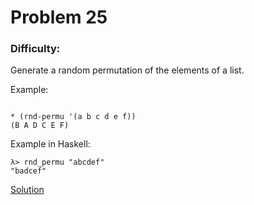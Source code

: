# Problem 25
### Difficulty: 
Generate a random permutation of the elements of a list.

Example:

```

* (rnd-permu '(a b c d e f))
(B A D C E F)
```
Example in Haskell:

```
λ> rnd_permu "abcdef"
"badcef"
```
[Solution](https://wiki.haskell.org/99_questions/Solutions/25)
